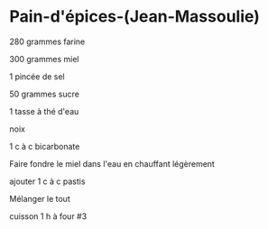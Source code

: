 # Pain-d'épices-\(Jean-Massoulie\)

280 grammes farine

300 grammes miel

1 pincée de sel

50 grammes sucre

1 tasse à thé d'eau

noix

1 c à c bicarbonate

Faire fondre le miel dans l'eau en chauffant légèrement

ajouter 1 c à c pastis

Mélanger le tout

cuisson 1 h à four \#3

